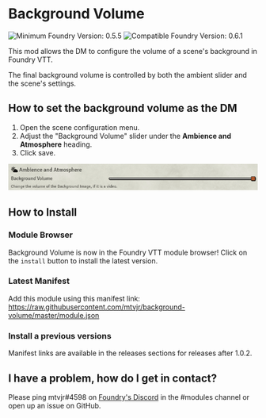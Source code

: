 # Background Volume

![Minimum Foundry Version: 0.5.5](https://img.shields.io/badge/Minimum_Foundry_Version-0.5.5-green?style=plastic)
![Compatible Foundry Version: 0.6.1](https://img.shields.io/badge/Supported_Foundry_Version-0.6.1-green?style=plastic)

This mod allows the DM to configure the volume of a scene's background in Foundry VTT.

The final background volume is controlled by both the ambient slider and the scene's settings.

## How to set the background volume as the DM

1. Open the scene configuration menu.
2. Adjust the "Background Volume" slider under the **Ambience and Atmosphere** heading.
3. Click save.

![Visual Aid](images/slider.png)

## How to Install

### Module Browser

Background Volume is now in the Foundry VTT module browser! Click on the `install` button to install the latest version.

### Latest Manifest

Add this module using this manifest link: https://raw.githubusercontent.com/mtvjr/background-volume/master/module.json

### Install a previous versions

Manifest links are available in the releases sections for releases after 1.0.2.

## I have a problem, how do I get in contact?

Please ping mtvjr#4598 on [Foundry's Discord](https://discordapp.com/invite/DDBZUDf) in the #modules channel or open up an issue on GitHub.
